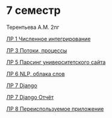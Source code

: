 # 7 семестр
<p> Терентьева А.М. 2пг </p>



<p><a href="https://replit.com/@anacatpanda/LR17sem#main.py">ЛР 1 Численное интегрирование</a></p>
<p><a href="https://drive.google.com/file/d/1yK--ruDfmKTeFyfaxWvDVF4v1rySw3Ly/view?usp=sharing">ЛР 3 Потоки, процессы</a></p>
<p><a href="https://drive.google.com/file/d/1di-_4PD_6ruFkOCYuunIRdvZpSg87c5f/view?usp=sharing">ЛР 5 Парсинг университетского сайта</a></p>
<p><a href="https://drive.google.com/file/d/1v8cNK4wVWfskexV2VCV4SrVlAGe3DumU/view?usp=sharing">ЛР 6 NLP, облака слов</a></p>
<p><a href="https://github.com/t-anastasia/prog-7/tree/main/lab_7/mysite">ЛР 7 Django</a></p>
<p><a href="https://docs.google.com/document/d/1Lfp_RkAXX_8Ax4_K8dZrkthOidIljMr1gOfC6BHWS3w/edit?usp=sharing">ЛР 7 Django Отчёт</a></p>
<p><a href="">ЛР 8 Переиспользуемое приложение</a></p>

